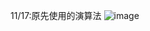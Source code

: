 11/17:原先使用的演算法
![image](https://user-images.githubusercontent.com/114141277/211732085-b860d5a0-7611-4e50-8adf-ea49cea96dcb.png)

